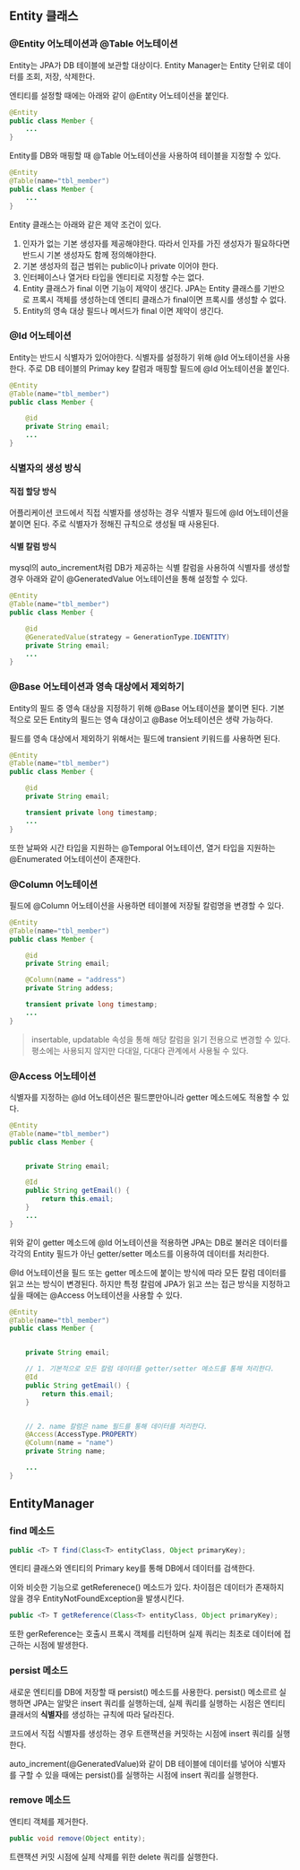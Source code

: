 ## Entity 클래스

### @Entity 어노테이션과 @Table 어노테이션

Entity는 JPA가 DB 테이블에 보관할 대상이다.
Entity Manager는 Entity 단위로 데이터를 조회, 저장, 삭제한다.

엔티티를 설정할 때에는 아래와 같이 @Entity 어노테이션을 붙인다.

```Java
@Entity
public class Member {
    ...
}
```

Entity를 DB와 매핑할 때 @Table 어노테이션을 사용하여 테이블을 지정할 수 있다.

```Java
@Entity
@Table(name="tbl_member")
public class Member {
    ...
}
```

Entity 클래스는 아래와 같은 제약 조건이 있다.
1. 인자가 없는 기본 생성자를 제공해야한다. 따라서 인자를 가진 생성자가 필요하다면 반드시 기본 생성자도 함께 정의해야한다.
2. 기본 생성자의 접근 범위는 public이나 private 이어야 한다.
3. 인터페이스나 열거타 타입을 엔티티로 지정할 수는 없다.
4. Entity 클래스가 final 이면 기능이 제약이 생긴다. JPA는 Entity 클래스를 기반으로 프록시 객체를 생성하는데 엔티티 클래스가 final이면 프록시를 생성할 수 없다.
5. Entity의 영속 대상 필드나 메서드가 final 이면 제약이 생긴다.


### @Id 어노테이션

Entity는 반드시 식별자가 있어야한다. 식별자를 설정하기 위해 @Id 어노테이션을 사용한다.
주로 DB 테이블의 Primay key 칼럼과 매핑할 필드에 @Id 어노테이션을 붙인다.

```Java
@Entity
@Table(name="tbl_member")
public class Member {

    @id
    private String email;
    ...
}
```

### 식별자의 생성 방식

#### 직접 할당 방식
어플리케이션 코드에서 직접 식별자를 생성하는 경우 식별자 필드에 @Id 어노테이션을 붙이면 된다. 주로 식별자가 정해진 규칙으로 생성될 때 사용된다.

#### 식별 칼럼 방식
mysql의 auto_increment처럼 DB가 제공하는 식별 칼럼을 사용하여 식별자를 생성할 경우 아래와 같이 @GeneratedValue 어노테이션을 통해 설정할 수 있다.

```Java
@Entity
@Table(name="tbl_member")
public class Member {

    @id
    @GeneratedValue(strategy = GenerationType.IDENTITY)
    private String email;
    ...
}
```



### @Base 어노테이션과 영속 대상에서 제외하기

Entity의 필드 중 영속 대상을 지정하기 위해 @Base 어노테이션을 붙이면 된다.
기본적으로 모든 Entity의 필드는 영속 대상이고 @Base 어노테이션은 생략 가능하다.

필드를 영속 대상에서 제외하기 위해서는 필드에 transient 키워드를 사용하면 된다.

```Java
@Entity
@Table(name="tbl_member")
public class Member {

    @id
    private String email;

    transient private long timestamp;
    ...
}
```

또한 날짜와 시간 타입을 지원하는 @Temporal 어노테이션,
열거 타입을 지원하는 @Enumerated 어노테이션이 존재한다.


### @Column 어노테이션

필드에 @Column 어노테이션을 사용하면 테이블에 저장될 칼럼명을 변경할 수 있다.

```Java
@Entity
@Table(name="tbl_member")
public class Member {

    @id
    private String email;

    @Column(name = "address")
    private String addess;

    transient private long timestamp;
    ...
}
```
> insertable, updatable 속성을 통해 해당 칼럼을 읽기 전용으로 변경할 수 있다. 평소에는 사용되지 않지만
다대일, 다대다 관계에서 사용될 수 있다.


### @Access 어노테이션

식별자를 지정하는 @Id 어노테이션은 필드뿐만아니라 getter 메소드에도 적용할 수 있다.
```Java
@Entity
@Table(name="tbl_member")
public class Member {


    private String email;

    @Id
    public String getEmail() {
        return this.email;
    }
    ...
}
```

위와 같이 getter 메소드에 @Id 어노테이션을 적용하면 JPA는 DB로 불러온 데이터를 각각의 Entity 필드가 아닌 getter/setter 메소드를 이용하여 데이터를 처리한다.

@Id 어노테이션을 필드 또는 getter 메소드에 붙이는 방식에 따라 모든 칼럼 데이터를 읽고 쓰는 방식이 변경된다. 
하지만 특정 칼럼에 JPA가 읽고 쓰는 접근 방식을 지정하고 싶을 때에는 @Access 어노테이션을 사용할 수 있다.

```Java
@Entity
@Table(name="tbl_member")
public class Member {


    private String email;

    // 1. 기본적으로 모든 칼럼 데이터를 getter/setter 메소드를 통해 처리한다.
    @Id
    public String getEmail() {
        return this.email;
    }


    // 2. name 칼럼은 name 필드를 통해 데이터를 처리한다.
    @Access(AccessType.PROPERTY)
    @Column(name = "name")
    private String name;

    ...
}
```


## EntityManager

### find 메소드

```Java
public <T> T find(Class<T> entityClass, Object primaryKey);
```

엔티티 클래스와 엔티티의 Primary key를 통해 DB에서 데이터를 검색한다.

이와 비슷한 기능으로 getReferenece() 메소드가 있다.
차이점은 데이터가 존재하지 않을 경우 EntityNotFoundException을 발생시킨다.

```Java
public <T> T getReference(Class<T> entityClass, Object primaryKey);
```
또한 gerReference는 호출시 프록시 객체를 리턴하며 실제 쿼리는 최초로 데이터에 접근하는 시점에 발생한다.



### persist 메소드
새로운 엔티티를 DB에 저장할 때 persist() 메소드를 사용한다.
persist() 메소르르 실행하면 JPA는 알맞은 insert 쿼리를 실행하는데, 실제 쿼리를 실행하는 시점은 엔티티 클래서의 **식별자**를 생성하는 규칙에 따라 달라진다.

코드에서 직접 식별자를 생성하는 경우 트랜잭션을 커밋하는 시점에 insert 쿼리를 실행한다.

auto_increment(@GeneratedValue)와 같이 DB 테이블에 데이터를 넣어야 식별자를 구할 수 있을 때에는 persist()를 실행하는 시점에 insert 쿼리를 실행한다.

### remove 메소드
엔티티 객체를 제거한다.
```Java
public void remove(Object entity);
```
트랜잭션 커밋 시점에 실제 삭제를 위한 delete 쿼리를 실행한다.

